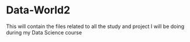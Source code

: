 # Data-World2
This will contain the files related to all the study and project I will be doing during my Data Science course
